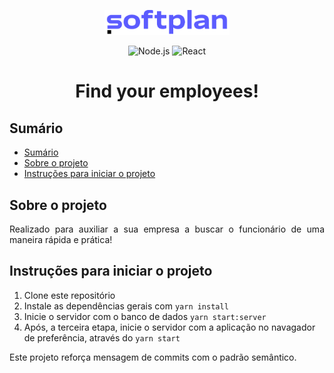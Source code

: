<p align="center">
  <img alt="logo da softplan" src="src/assets/image/logo-softplan.png" width="200px">
</p>

<p align="center">
  <img src="https://img.shields.io/badge/Node.js-14.17.6-brightgreen" alt="Node.js">
  <img src="https://img.shields.io/badge/React-18.1.0-blue" alt="React">
</p>

<h1 align="center">Find your employees!</h1>

## Sumário

- [Sumário](#sumario)
- [Sobre o projeto](#sobre-o-projeto)
- [Instruções para iniciar o projeto](#instruções-para-iniciar-o-projeto)

## Sobre o projeto

<p align="justify">Realizado para auxiliar a sua empresa a buscar o funcionário de uma maneira rápida e prática!</p>

## Instruções para iniciar o projeto

1. Clone este repositório
2. Instale as dependências gerais com `yarn install`
3. Inicie o servidor com o banco de dados `yarn start:server`
4. Após, a terceira etapa, inicie o servidor com a aplicação no navagador de preferência, através do `yarn start`

Este projeto reforça mensagem de commits com o padrão semântico.
